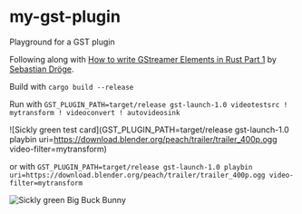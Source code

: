 # my-gst-plugin

Playground for a GST plugin

Following along with [How to write GStreamer Elements in Rust Part 1](https://gitlab.freedesktop.org/gstreamer/gst-plugins-rs/blob/master/gst-plugin-tutorial/tutorial-1.md) by [Sebastian Dröge](https://coaxion.net/).

Build with `cargo build --release`

Run with `GST_PLUGIN_PATH=target/release gst-launch-1.0 videotestsrc ! mytransform ! videoconvert ! autovideosink`

![Sickly green test card](GST_PLUGIN_PATH=target/release gst-launch-1.0 playbin uri=https://download.blender.org/peach/trailer/trailer_400p.ogg video-filter=mytransform)

or with `GST_PLUGIN_PATH=target/release gst-launch-1.0 playbin uri=https://download.blender.org/peach/trailer/trailer_400p.ogg video-filter=mytransform`

![Sickly green Big Buck Bunny](https://user-images.githubusercontent.com/403333/68335440-14176180-00a2-11ea-8c42-766692bcf3bb.png)
